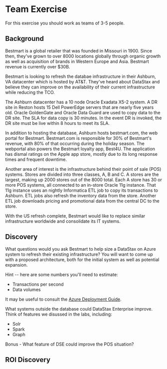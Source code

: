 # Team Exercise

For this exercise you should work as teams of 3-5 people.

## Background

Bestmart is a global retailer that was founded in Missouri in 1900.  Since then, they've grown to over 8000 locations globally through organic growth as well as acquisition of brands in Western Europe and Asia.  Bestmart revenue is currently over $30B.

Bestmart is looking to refresh the databae infrastructure in their Ashburn, VA datacenter which is hosted by AT&T.  They've heard about DataStax and believe they can improve on the availability of their current infrastructure while reducing the TCO.

The Ashburn datacenter has a 10 node Oracle Exadata X5-2 system.  A DR site in Reston hosts 15 Dell PowerEdge servers that are nearly five years old.  Oracle GoldenGate and Oracle Data Guard are used to copy data to the DR site.  The SLA for data copy is 30 minutes.  In the event DR is invoked, the DR site must be live within 8 hours to meet its SLA.

In addition to hosting the database, Ashburn hosts bestmart.com, the web portal for Bestmart.  Bestmart.com is responsible for 30% of Bestmart's revenue, with 80% of that occurring during the holiday season.  The webportal also powers the Bestmart loyalty app, Best4U.  The application has dismal ratings on the Apple app store, mostly due to its long response times and frequent downtime.

Another area of interest is the infrastructure behind their point of sale (POS) systems.  Stores are divided into three classes, A, B and C.  A stores are the largest, making up 2000 stores out of the 8000 total.  Each A store has 30 or more POS systems, all connected to an in-store Oracle 11g instance.  That 11g instance uses an nightly Informatica ETL job to copy its transactions to Ashburn.  ETL jobs also refresh the inventory data from the store.  Another ETL job downloads pricing and promotional data from the central DC to the store.

With the US refresh complete, Bestmart would like to replace similar infrastructure worldwide and consolidate its IT systems.

## Discovery

What questions would you ask Bestmart to help size a DataStax on Azure system to refresh their existing infrastructure?  You will want to come up with a proposed architecture, both for the initial system as well as potential expansion.

Hint -- here are some numbers you'll need to estimate:
* Transactions per second
* Data volumes

It may be useful to consult the [Azure Deployment Guide](https://github.com/DSPN/azure-deployment-guide/blob/master/bestpractices.md).

What systems outside the database could DataStax Enterprise improve.  Think of features we disussed in the labs, including:
* Solr
* Spark
* Graph

Bonus - What feature of DSE could improve the POS situation?

## ROI Discovery

